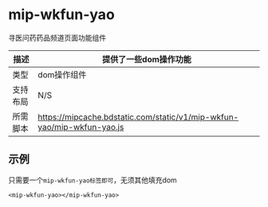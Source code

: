 # mip-wkfun-yao

寻医问药药品频道页面功能组件

描述|提供了一些dom操作功能
----|----
类型|dom操作组件
支持布局| N/S
所需脚本|https://mipcache.bdstatic.com/static/v1/mip-wkfun-yao/mip-wkfun-yao.js

## 示例

只需要一个`mip-wkfun-yao标签即可`，无须其他填充dom

```
<mip-wkfun-yao></mip-wkfun-yao>
```